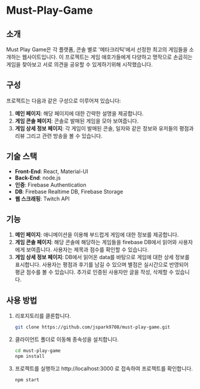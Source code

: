 # Must-Play-Game

## 소개

Must Play Game은 각 플랫폼, 콘솔 별로 '메타크리틱'에서 선정한 최고의 게임들을 소개하는 웹사이트입니다. 이 프로젝트는 게임 애호가들에게 다양하고 명작으로 손곱히는 게임을 찾아보고 서로 의견을 공유할 수 있게하기위해 시작했습니다.

## 구성
프로젝트는 다음과 같은 구성으로 이루어져 있습니다:

1. **메인 페이지**: 해당 페이지에 대한 간략한 설명을 제공합니다.
2. **게임 콘솔 페이지**: 콘솔로 발매된 게임을 모아 보여줍니다.
3. **게임 상세 정보 페이지**: 각 게임이 발매된 콘솔, 일자와 같은 정보와 유저들의 평점과 리뷰 그리고 관련 방송을 볼 수 있습니다.

## 기술 스택
- **Front-End**: React, Material-UI
- **Back-End**: node.js
- **인증**: Firebase Authentication
- **DB**: Firebase Realtime DB, Firebase Storage
- **웹 스크래핑**: Twitch API

## 기능
1. **메인 페이지**: 애니메이션을 이용해 부드럽게 게임에 대한 정보를 제공합니다.
2. **게임 콘솔 페이지**: 해당 콘솔에 해당하는 게임들을 firebase DB에서 읽어와 사용자에게 보여줍니다. 사용자는 제목과 점수를 확인할 수 있습니다.
3. **게임 상세 정보 페이지**: DB에서 읽어온 data를 바탕으로 게임에 대한 상세 정보를 표시합니다. 사용자는 평점과 후기를 남길 수 있으며 별점은 실시간으로 반영되어 평균 점수를 볼 수 있습니다. 추가로 인증된 사용자만 글을 작성, 삭제할 수 있습니다.

## 사용 방법
1. 리포지토리를 클론합니다.
   ```bash
   git clone https://github.com/jspark9708/must-play-game.git

2. 클라이언트 폴더로 이동해 종속성을 설치합니다.
   ```bash
   cd must-play-game
   npm install

3. 프로젝트를 실행하고 http://localhost:3000 로 접속하여 프로젝트를 확인합니다.
   ```bash
   npm start
